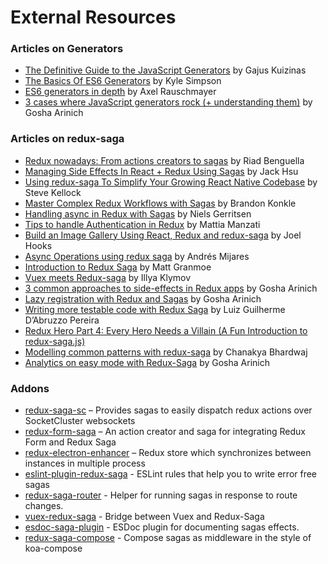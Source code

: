 # External Resources

### Articles on Generators

- [The Definitive Guide to the JavaScript Generators](https://github.com/gajus/gajus.com-blog/blob/master/posts/the-definitive-guide-to-the-javascript-generators/index.md) by Gajus Kuizinas
- [The Basics Of ES6 Generators](https://davidwalsh.name/es6-generators) by Kyle Simpson
- [ES6 generators in depth](http://www.2ality.com/2015/03/es6-generators.html) by Axel Rauschmayer
- [3 cases where JavaScript generators rock (+ understanding them)](https://goshakkk.name/javascript-generators-understanding-sample-use-cases/) by Gosha Arinich

### Articles on redux-saga

- [Redux nowadays: From actions creators to sagas](https://riad.blog/2015/12/28/redux-nowadays-from-actions-creators-to-sagas/) by Riad Benguella
- [Managing Side Effects In React + Redux Using Sagas](http://jaysoo.ca/2016/01/03/managing-processes-in-redux-using-sagas/) by Jack Hsu
- [Using redux-saga To Simplify Your Growing React Native Codebase](https://medium.com/infinite-red/using-redux-saga-to-simplify-your-growing-react-native-codebase-2b8036f650de#.7wl4wr1tk) by Steve Kellock
- [Master Complex Redux Workflows with Sagas](http://konkle.us/master-complex-redux-workflows-with-sagas/) by Brandon Konkle
- [Handling async in Redux with Sagas](http://wecodetheweb.com/2016/01/23/handling-async-in-redux-with-sagas/) by Niels Gerritsen
- [Tips to handle Authentication in Redux](https://medium.com/@MattiaManzati/tips-to-handle-authentication-in-redux-2-introducing-redux-saga-130d6872fbe7#.g49x2gj1g) by Mattia Manzati
- [Build an Image Gallery Using React, Redux and redux-saga](http://joelhooks.com/blog/2016/03/20/build-an-image-gallery-using-redux-saga/?utm_content=bufferbadc3&utm_medium=social&utm_source=twitter.com&utm_campaign=buffer) by Joel Hooks
- [Async Operations using redux saga](https://medium.com/@andresmijares25/async-operations-using-redux-saga-2ba02ae077b3#.556ey5blj) by Andrés Mijares
- [Introduction to Redux Saga](https://ohyayanotherblog.ghost.io/redux-saga-clock/) by Matt Granmoe
- [Vuex meets Redux-saga](https://medium.com/@xanf/vuex-meets-redux-saga-e9c6b46555e#.d4318am40) by Illya Klymov
- [3 common approaches to side-effects in Redux apps](https://goshakkk.name/redux-side-effect-approaches/) by Gosha Arinich
- [Lazy registration with Redux and Sagas](https://goshakkk.name/lazy-auth-redux-saga-flow/) by Gosha Arinich
- [Writing more testable code with Redux Saga](https://medium.com/grey-frogs/writing-more-testable-code-with-redux-saga-c1561f995225) by Luiz Guilherme D’Abruzzo Pereira
- [Redux Hero Part 4: Every Hero Needs a Villain (A Fun Introduction to redux-saga.js)](https://decembersoft.com/posts/redux-hero-part-4-every-hero-needs-a-villain-a-fun-introduction-to-redux-saga-js/)
- [Modelling common patterns with redux-saga](https://medium.com/@chanakyabhardwaj/modelling-common-patterns-with-redux-saga-464a380a37ce) by Chanakya Bhardwaj
- [Analytics on easy mode with Redux-Saga](https://goshakkk.name/analytics-easy-redux-saga/) by Gosha Arinich

### Addons
- [redux-saga-sc](https://www.npmjs.com/package/redux-saga-sc) – Provides sagas to easily dispatch redux actions over SocketCluster websockets
- [redux-form-saga](https://www.npmjs.com/package/redux-form-saga) – An action creator and saga for integrating Redux Form and Redux Saga
- [redux-electron-enhancer](https://www.npmjs.com/package/redux-electron-enhancer) – Redux store which synchronizes between instances in multiple process
- [eslint-plugin-redux-saga](https://www.npmjs.com/package/eslint-plugin-redux-saga) - ESLint rules that help you to write error free sagas
- [redux-saga-router](https://www.npmjs.com/package/redux-saga-router) - Helper for running sagas in response to route changes.
- [vuex-redux-saga](https://github.com/xanf/vuex-redux-saga) - Bridge between Vuex and Redux-Saga
- [esdoc-saga-plugin](https://www.npmjs.com/package/esdoc-saga-plugin) - ESDoc plugin for documenting sagas effects.
- [redux-saga-compose](https://www.npmjs.com/package/redux-saga-compose) - Compose sagas as middleware in the style of koa-compose
